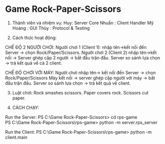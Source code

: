
# Game Rock-Paper-Scissors

1. Thành viên và nhiệm vụ:
  Huy: Server Core
  Nhuần : Client Handler
  Mỹ Hoàng : GUI
  Thủy : Protocol & Testing

2. Cách thức hoạt động:

CHẾ ĐỘ 2 NGƯỜI CHƠI:
  Người chơi 1 (Client 1): nhập tên->kết nối đến Server → chọn Rock/Paper/Scissors.
  Người chơi 2 (Client 2) nhập tên->kết nối → Server ghép cặp 2 người → bắt đầu trận đấu.
  Server so sánh lựa chọn → trả kết quả về cả 2 client.

CHẾ ĐỘ CHƠI VỚI MÁY:
  Người chơi nhập tên-> kết nối đến Server → chọn Rock/Paper/Scissors 
  Máy kết nối -> server ghép cặp người với máy -> bắt đầu trận đấu.
  Server so sánh lựa chọn -> trả kết quả về client.

3. Luật chơi:
  Rock smashes scissors.
  Paper covers rock.
  Scissors cut paper.

4. CÁCH CHẠY:

Run the Server:
PS C:\Game Rock-Paper-Scissors> cd rps-game       
PS C:\Game Rock-Paper-Scissors\rps-game> python -m server.rps_server

Run the Client:
PS C:\Game Rock-Paper-Scissors\rps-game> python -m client.main





  
